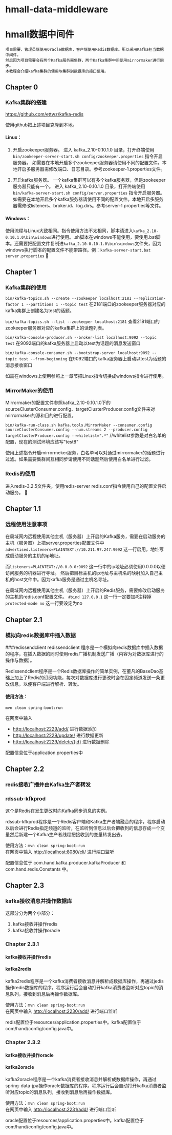 # hmall-data-middleware
# hmall数据中间件
    项目需要，管理员端使用Oracle数据库，客户端使用Redis数据库。所以采用Kafka担当数据中间件。
    然后因为项目需要会有两个Kafka服务器集群，两个Kafka集群中间使用mirrormaker进行同步。
    本教程会介绍kafka集群的使用与集群到数据库的接口使用。

## Chapter 0
### Kafka集群的搭建 

<https://github.com/ettwz/kafka-redis>

使用github把上述项目克隆到本地。

#### Linux：
1. 开启zookeeper服务器。
	进入 kafka_2.10-0.10.1.0 目录，打开终端使用
`bin/zookeeper-server-start.sh config/zookeeper.properties`
指令开启服务器。
如需要在本地开启多个zookeeper服务器请使用不同的配置文件。本地开启多服务器需修改端口、日志目录。参考zookeeper-1.properties文件。

2. 开启kafka服务器。 一个kafka集群可以有多个kafka服务器，但是zookeeper服务器只能有一个。
进入 kafka_2.10-0.10.1.0 目录，打开终端使用
`bin/kafka-server-start.sh config/server.properties`
指令开启服务器。
如需要在本地开启多个kafka服务器请使用不同的配置文件。本地开启多服务器需修改listeners、broker.id、log.dirs。参考server-1.properties等文件。

#### Windows：
使用流程与Linux大致相同。指令使用方法不太相同，脚本请进入`kafka_2.10-0.10.1.0\bin\windows`进行使用。.sh脚本在windows不能使用，要使用.bat脚本。还需要把配置文件复制进`kafka_2.10-0.10.1.0\bin\windows`文件夹，因为windows执行脚本的配置文件不能带路径。例：`kafka-server-start.bat server.properties`

## Chapter 1
### Kafka集群的使用
`bin/kafka-topics.sh --create --zookeeper localhost:2181 --replication-factor 1 --partitions 1 --topic test`
在2181端口的zookeeper服务器对应的kafka集群上创建名为test的话题。

`bin/kafka-topics.sh --list --zookeeper localhost:2181`
查看2181端口的zookeeper服务器对应的kafka集群上的话题列表。

`bin/kafka-console-producer.sh --broker-list localhost:9092 --topic test`
在9092端口的kafka服务器上启动以test为话题的消息发送窗口

`bin/kafka-console-consumer.sh --bootstrap-server localhost:9092 --topic test --from-beginning`
在9092端口的kafka服务器上启动以test为话题的消息接收窗口


如需在windows上使用参照上一章节把Linux指令切换成windows指令进行使用。

### MirrorMaker的使用
Mirrormaker的配置文件参照kafka_2.10-0.10.1.0下的sourceClusterConsumer.config、targetClusterProducer.config文件来对mirrormaker的源和目的进行配置。

`bin/kafka-run-class.sh kafka.tools.MirrorMaker --consumer.config sourceClusterConsumer.config --num.streams 2 --producer.config targetClusterProducer.config --whitelist=".*"`
//whitelist参数是对白名单的配置，现在的测试环境应该写"test8"

使用上述指令开启mirrormeker服务，白名单可以对通过mirrormaker的话题进行过滤。如果需要集群间互相同步请使用不同话题然后使用白名单进行过滤。

### Redis的使用
进入redis-3.2.5文件夹，使用redis-server redis.conf指令使用自己的配置文件启动服务。

## Chapter 1.1
### 远程使用注意事项
在局域网内远程使用其他主机（服务器）上开启的Kafka服务，需要在启动服务的主机（服务器）上把server.properties配置文件中
`advertised.listeners=PLAINTEXT://10.211.97.247:9092`
这一行启用，地址写成启动服务的主机的ip地址。

而`listeners=PLAINTEXT://0.0.0.0:9092`
这一行中的ip地址必须使用0.0.0.0以便访问服务的机器进行寻址。
然后把目标主机的ip地址与主机名的映射加入自己主机的host文件中。因为kafka服务是通过主机名寻址。

在局域网内远程使用其他主机（服务器）上开启的Redis服务，需要修改启动服务的主机的redis.conf配置文件。
`#bind 127.0.0.1`
这一行一定要加#注释掉
`protected-mode no`
这一行要设定为no

## Chapter 2.1
### 模拟向redis数据库中插入数据
###redissendclient
redissendclient 程序是一个模拟向redis数据库中插入数据的程序，在插入数据的同时使用redis广播机制发送广播（内容为对数据库进行的操作与数据）。

Redissendclient程序是一个Redis数据库操作的简单实例，在董凡的BaseDao基础上加上了Redis的订阅功能，每次对数据库进行更改时会在固定频道发送一条更改信息，以便客户端进行解析、转发。

#### 使用方法：
`mvn clean spring-boot:run`

在网页中输入

- <http://localhost:2229/add/>		进行数据添加
- <http://localhost:2229/update/>		进行数据更新
- <http://localhost:2229/delete/{id}>	进行数据删除

配置信息位于application.properties中


## Chapter 2.2
### redis接收广播并由Kafka生产者转发
### rdssub-kfkprod
这个是Redis在发生更改时向Kafka同步消息的实例。


rdssub-kfkprod程序是一个Redis客户端和Kafka生产者端融合的程序，程序启动以后会进行Redis指定频道的监听，在监听到信息以后会把收到的信息存成一个变量然后新建一个Kafka生产者线程把接收到的变量转发出去。

使用方法：`mvn clean spring-boot:run` <br>
在网页中输入
<http://localhost:8080/cli/>	进行端口监听

配置信息位于 com.hand.kafka.producer.kafkaProducer 和 com.hand.redis.Constants 中。

## Chapter 2.3
### kafka接收消息并操作数据库
这部分分为两个小部分：
1. kafka接收并操作redis
2. kafka接收并操作oracle

### Chapter 2.3.1
#### kafka接收并操作redis
#### kafka2redis
kafka2redis程序是一个kafka消费者接收消息并解析成数据库操作，再通过jedis操作redis数据库的程序。程序运行后会自动打开kafka消费者监听对应topic的消息队列，接收到消息后再操作数据库。

使用方法：`mvn clean spring-boot:run` <br>
在网页中输入
<http://localhost:2230/add/>	进行端口监听

redis配置位于resources/application.properties中。kafka配置位于com/hand/config/config.java中。

### Chapter 2.3.2
#### kafka接收并操作oracle
#### kafka2oracle
kafka2oracle程序是一个kafka消费者接收消息并解析成数据库操作，再通过spring-data-jpa操作oracle数据库的程序。程序运行后会自动打开kafka消费者监听对应topic的消息队列，接收到消息后再操作数据库。

使用方法：`mvn clean spring-boot:run` <br>
在网页中输入
<http://localhost:2231/add/>	进行端口监听

oracle配置位于resources/application.properties中。kafka配置位于com/hand/config/config.java中。